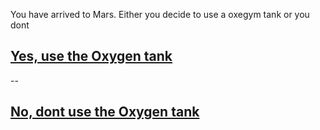 You have arrived to Mars. Either you decide to use a oxegym tank or you dont 

## [Yes, use the Oxygen tank](yes.md)
--
## [No, dont use the Oxygen tank](no.md)